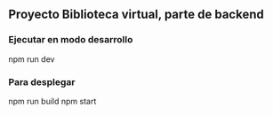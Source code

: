 ## Proyecto Biblioteca virtual, parte de backend

### Ejecutar en modo desarrollo 
npm run dev

### Para desplegar
npm run build
npm start